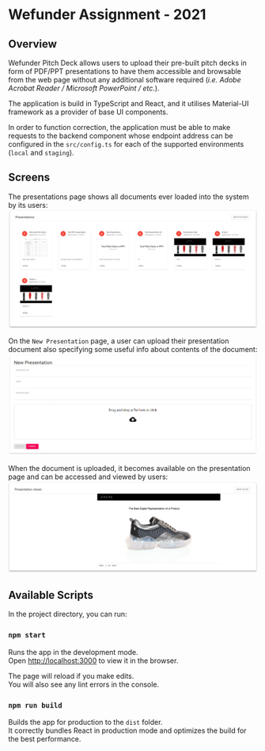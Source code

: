 # Wefunder Assignment - 2021

## Overview

Wefunder Pitch Deck allows users to upload their pre-built pitch decks in form of PDF/PPT presentations to have them 
accessible and browsable from the web page without any additional software required (_i.e. Adobe Acrobat Reader / Microsoft PowerPoint / etc._).

The application is build in TypeScript and React, and it utilises Material-UI framework as a provider of base UI components.

In order to function correction, the application must be able to make requests to the backend component whose endpoint address can be configured 
in the `src/config.ts` for each of the supported environments (`local` and `staging`).

## Screens

The presentations page shows all documents ever loaded into the system by its users:
![Presentations list](./docs/1-presentations-list.png)

On the `New Presentation` page, a user can upload their presentation document also specifying some useful info about contents of 
the document:
![Presentations list](./docs/3-new-presentation.png)

When the document is uploaded, it becomes available on the presentation page and can be accessed and viewed by users: 
![Presentations list](./docs/2-presentation-viewer.png)


## Available Scripts

In the project directory, you can run:

### `npm start`

Runs the app in the development mode.\
Open [http://localhost:3000](http://localhost:3000) to view it in the browser.

The page will reload if you make edits.\
You will also see any lint errors in the console.

### `npm run build`

Builds the app for production to the `dist` folder.\
It correctly bundles React in production mode and optimizes the build for the best performance.